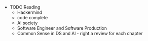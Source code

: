 - TODO Reading
	- Hackermind
	- code complete
	- AI society
	- Software Engineer and Software Production
	- Common Sense in DS and Al - right a review for each chapter